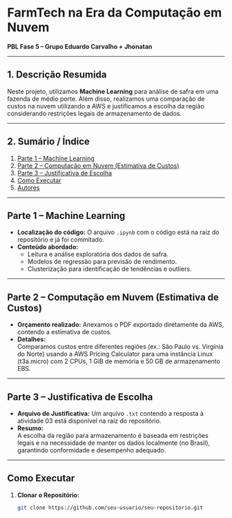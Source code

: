 # FarmTech na Era da Computação em Nuvem
**PBL Fase 5 – Grupo Eduardo Carvalho + Jhonatan**

---

## 1. Descrição Resumida
Neste projeto, utilizamos **Machine Learning** para análise de safra em uma fazenda de médio porte. Além disso, realizamos uma comparação de custos na nuvem utilizando a AWS e justificamos a escolha da região considerando restrições legais de armazenamento de dados.

---

## 2. Sumário / Índice
1. [Parte 1 – Machine Learning](#parte-1--machine-learning)  
2. [Parte 2 – Computação em Nuvem (Estimativa de Custos)](#parte-2--computação-em-nuvem-estimativa-de-custos)  
3. [Parte 3 – Justificativa de Escolha](#parte-3--justificativa-de-escolha)  
4. [Como Executar](#como-executar)  
5. [Autores](#autores)

---

## Parte 1 – Machine Learning
- **Localização do código:** O arquivo `.ipynb` com o código está na raiz do repositório e já foi commitado.
- **Conteúdo abordado:**
  - Leitura e análise exploratória dos dados de safra.
  - Modelos de regressão para previsão de rendimento.
  - Clusterização para identificação de tendências e outliers.

---

## Parte 2 – Computação em Nuvem (Estimativa de Custos)
- **Orçamento realizado:** Anexamos o PDF exportado diretamente da AWS, contendo a estimativa de custos.
- **Detalhes:**  
  Comparamos custos entre diferentes regiões (ex.: São Paulo vs. Virgínia do Norte) usando a AWS Pricing Calculator para uma instância Linux (t3a.micro) com 2 CPUs, 1 GiB de memória e 50 GB de armazenamento EBS.

---

## Parte 3 – Justificativa de Escolha
- **Arquivo de Justificativa:** Um arquivo `.txt` contendo a resposta à atividade 03 está disponível na raiz do repositório.
- **Resumo:**  
  A escolha da região para armazenamento é baseada em restrições legais e na necessidade de manter os dados localmente (no Brasil), garantindo conformidade e desempenho adequado.

---

## Como Executar
1. **Clonar o Repositório:**
   ```bash
   git clone https://github.com/seu-usuario/seu-repositorio.git
